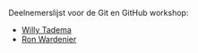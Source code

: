 Deelnemerslijst voor de Git en GitHub workshop:
* [Willy Tadema](deelnemers/willy-tadema.md)
* [Ron Wardenier](deelnemers/ron-wardenier.md)
